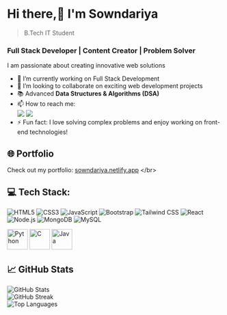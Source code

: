 # Hi there,👋 I'm Sowndariya
> B.Tech IT Student <br>
### Full Stack Developer | Content Creator | Problem Solver

I am passionate about creating innovative web solutions
- 🌱 I’m currently working on Full Stack Development
- 💫 I’m looking to collaborate on exciting web development projects
- 📚 Advanced **Data Structures & Algorithms (DSA)** 
- 📫 How to reach me:
  <br />[<img src="https://img.shields.io/badge/Gmail-D14836?style=for-the-badge&logo=gmail&logoColor=white" />](mailto:sowndariyadeveloper@gmail.com)  [<img src="https://img.shields.io/badge/LinkedIn-0077B5?style=for-the-badge&logo=linkedin&logoColor=white" />](https://www.linkedin.com/in/sowndariya-k/)  
- ⚡ Fun fact: I love solving complex problems and enjoy working on front-end technologies!
  <br>

  
## 🌐 **Portfolio**
Check out my portfolio: [sowndariya.netlify.app]([https://sowndariya-k.github.io/Profile/](https://sowndariya-k.netlify.app/))
</br>


## 💻 Tech Stack:
![HTML5](https://img.shields.io/badge/HTML5-000000?style=for-the-badge&logo=html5&logoColor=E34F26&width=100) 
![CSS3](https://img.shields.io/badge/CSS3-000000?style=for-the-badge&logo=css3&logoColor=1572B6&width=100) 
![JavaScript](https://img.shields.io/badge/JavaScript-000000?style=for-the-badge&logo=javascript&logoColor=F7DF1E&width=100) 
![Bootstrap](https://img.shields.io/badge/Bootstrap-000000?style=for-the-badge&logo=bootstrap&logoColor=563D7C&width=100) 
![Tailwind CSS](https://img.shields.io/badge/Tailwind%20CSS-000000?style=for-the-badge&logo=tailwind-css&logoColor=06B6D4&width=100)
![React](https://img.shields.io/badge/React-000000?style=for-the-badge&logo=react&logoColor=61DAFB&width=100) <br>
![Node.js](https://img.shields.io/badge/Node.js-000000?style=for-the-badge&logo=node.js&logoColor=68A063&width=100)
![MongoDB](https://img.shields.io/badge/MongoDB-000000?style=for-the-badge&logo=mongodb&logoColor=47A248&width=100) 
![MySQL](https://img.shields.io/badge/MySQL-000000?style=for-the-badge&logo=mysql&logoColor=00758F&width=100)

<p>
  <img width="48" height="48" src="https://img.icons8.com/color/48/python--v1.png" alt="Python"/> 
  <img width="48" height="48" src="https://img.icons8.com/color/48/c-programming.png" alt="C"/>
  <img width="48" height="48" src="https://img.icons8.com/color/48/java-coffee-cup-logo--v1.png" alt="Java"/> 
</p>



## 📈 **GitHub Stats**
![GitHub Stats](https://github-readme-stats.vercel.app/api?username=sowndariya-k&show_icons=true&theme=dark&bg_color=000000) <br>
![GitHub Streak](https://github-readme-streak-stats.herokuapp.com/?user=sowndariya-k&theme=dark&background=000000)  <br>
![Top Languages](https://github-readme-stats.vercel.app/api/top-langs/?username=sowndariya-k&layout=compact&theme=dark&bg_color=000000)








